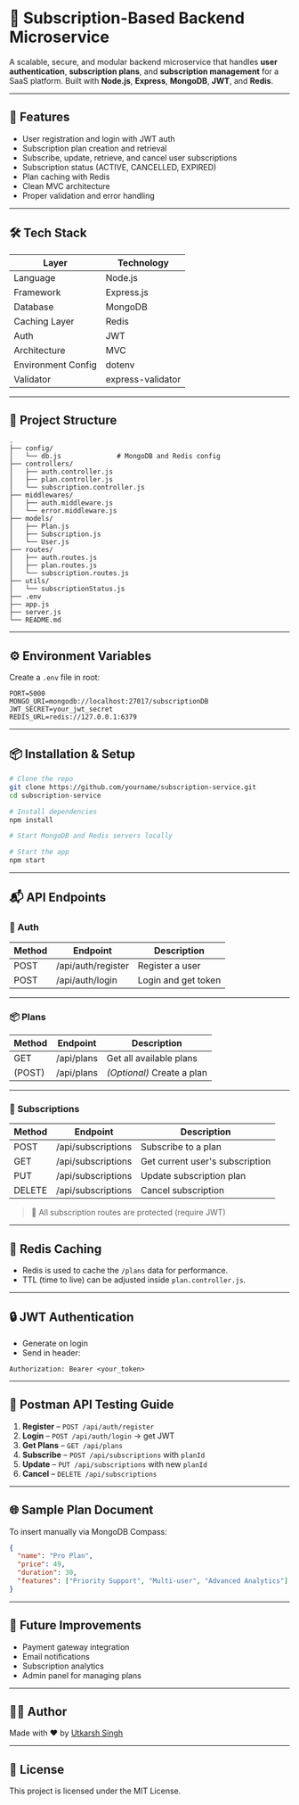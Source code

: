 
# 🔐 Subscription-Based Backend Microservice

A scalable, secure, and modular backend microservice that handles **user authentication**, **subscription plans**, and **subscription management** for a SaaS platform. Built with **Node.js**, **Express**, **MongoDB**, **JWT**, and **Redis**.

---

## 🚀 Features

- User registration and login with JWT auth
- Subscription plan creation and retrieval
- Subscribe, update, retrieve, and cancel user subscriptions
- Subscription status (ACTIVE, CANCELLED, EXPIRED)
- Plan caching with Redis
- Clean MVC architecture
- Proper validation and error handling

---

## 🛠️ Tech Stack

| Layer              | Technology                        |
|-------------------|-----------------------------------|
| Language           | Node.js                           |
| Framework          | Express.js                        |
| Database           | MongoDB                           |
| Caching Layer      | Redis                             |
| Auth               | JWT                               |
| Architecture       | MVC                               |
| Environment Config | dotenv                            |
| Validator          | express-validator                 |

---

## 📁 Project Structure

```
.
├── config/
│   └── db.js              # MongoDB and Redis config
├── controllers/
│   ├── auth.controller.js
│   ├── plan.controller.js
│   └── subscription.controller.js
├── middlewares/
│   ├── auth.middleware.js
│   └── error.middleware.js
├── models/
│   ├── Plan.js
│   ├── Subscription.js
│   └── User.js
├── routes/
│   ├── auth.routes.js
│   ├── plan.routes.js
│   └── subscription.routes.js
├── utils/
│   └── subscriptionStatus.js
├── .env
├── app.js
├── server.js
└── README.md
```

---

## ⚙️ Environment Variables

Create a `.env` file in root:

```
PORT=5000
MONGO_URI=mongodb://localhost:27017/subscriptionDB
JWT_SECRET=your_jwt_secret
REDIS_URL=redis://127.0.0.1:6379
```

---

## 📦 Installation & Setup

```bash
# Clone the repo
git clone https://github.com/yourname/subscription-service.git
cd subscription-service

# Install dependencies
npm install

# Start MongoDB and Redis servers locally

# Start the app
npm start
```

---

## 📬 API Endpoints

### 🔐 Auth

| Method | Endpoint              | Description           |
|--------|-----------------------|-----------------------|
| POST   | /api/auth/register    | Register a user       |
| POST   | /api/auth/login       | Login and get token   |

---

### 📦 Plans

| Method | Endpoint       | Description                  |
|--------|----------------|------------------------------|
| GET    | /api/plans     | Get all available plans      |
| (POST) | /api/plans     | *(Optional)* Create a plan   |

---

### 🧾 Subscriptions

| Method | Endpoint                | Description                   |
|--------|-------------------------|-------------------------------|
| POST   | /api/subscriptions      | Subscribe to a plan           |
| GET    | /api/subscriptions      | Get current user's subscription |
| PUT    | /api/subscriptions      | Update subscription plan      |
| DELETE | /api/subscriptions      | Cancel subscription           |

> 🔐 All subscription routes are protected (require JWT)

---

## 🔁 Redis Caching

- Redis is used to cache the `/plans` data for performance.
- TTL (time to live) can be adjusted inside `plan.controller.js`.

---

## 🔒 JWT Authentication

- Generate on login
- Send in header:  
```
Authorization: Bearer <your_token>
```

---

## 🧪 Postman API Testing Guide

1. **Register** – `POST /api/auth/register`  
2. **Login** – `POST /api/auth/login` → get JWT  
3. **Get Plans** – `GET /api/plans`  
4. **Subscribe** – `POST /api/subscriptions` with `planId`  
5. **Update** – `PUT /api/subscriptions` with new `planId`  
6. **Cancel** – `DELETE /api/subscriptions`

---

## 🌐 Sample Plan Document

To insert manually via MongoDB Compass:
```json
{
  "name": "Pro Plan",
  "price": 49,
  "duration": 30,
  "features": ["Priority Support", "Multi-user", "Advanced Analytics"]
}
```

---

## 🧠 Future Improvements

- Payment gateway integration
- Email notifications
- Subscription analytics
- Admin panel for managing plans

---

## 🧑‍💻 Author

Made with ❤️ by [Utkarsh Singh](https://github.com/utkarshh1506)

---

## 📜 License

This project is licensed under the MIT License.
